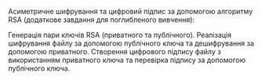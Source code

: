Асиметричне шифрування та цифровий підпис за допомогою алгоритму RSA (додаткове завдання для поглибленого вивчення):

Генерація пари ключів RSA (приватного та публічного).
Реалізація шифрування файлу за допомогою публічного ключа та дешифрування за допомогою приватного.
Створення цифрового підпису файлу з використанням приватного ключа та перевірка підпису за допомогою публічного ключа.
